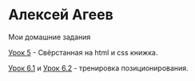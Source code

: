 
# Алексей Агеев
Мои домашние задания

[Урок 5](https://alexey917.github.io/lesson_5/) - Свёрстанная на html и css книжка.

[Урок 6.1](https://alexey917.github.io/lesson_6/) и [Урок 6.2]() - тренировка позиционирования.
